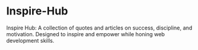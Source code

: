 # Inspire-Hub
Inspire Hub: A collection of quotes and articles on success, discipline, and motivation. Designed to inspire and empower while honing web development skills.
